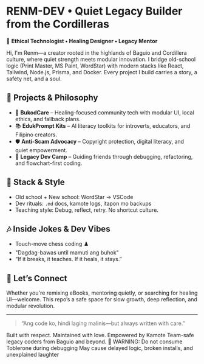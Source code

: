 # RENM-DEV • Quiet Legacy Builder from the Cordilleras

🌱 **Ethical Technologist • Healing Designer • Legacy Mentor**

Hi, I'm Renm—a creator rooted in the highlands of Baguio and Cordillera culture, where quiet strength meets modular innovation. I bridge old-school logic (Print Master, MS Paint, WordStar) with modern stacks like React, Tailwind, Node.js, Prisma, and Docker. Every project I build carries a story, a safety net, and a soul.

## 🔧 Projects & Philosophy

- 🧩 **BukodCare** – Healing-focused community tech with modular UI, local ethics, and fallback plans.
- 📚 **EdukPrompt Kits** – AI literacy toolkits for introverts, educators, and Filipino creators.
- 🛡️ **Anti-Scam Advocacy** – Copyright protection, digital literacy, and quiet empowerment.
- 💾 **Legacy Dev Camp** – Guiding  friends through debugging, refactoring, and flowchart-first coding.

## 🧠 Stack & Style

- Old school + New school: WordStar → VSCode
- Dev rituals: `.md` docs, kamote logs, itapon mo backups
- Teaching style: Debug, reflect, retry. No shortcut culture.

## 🎶 Inside Jokes & Dev Vibes

- Touch-move chess coding ♟️
- "Dagdag-bawas until mamuti ang buhok"
- “If it breaks, it teaches. If it heals, it stays.”

## 🤝 Let’s Connect

Whether you're remixing eBooks, mentoring quietly, or searching for healing UI—welcome. This repo’s a safe space for slow growth, deep reflection, and modular revolution.

---

> “Ang code ko, hindi laging malinis—but always written with care.”

Built with respect. Maintained with love. Empowered by Kamote Team-safe legacy coders from Baguio and beyond. 🧡
WARNING: Do not consume Toblerone during debugging
May cause delayed logic, broken installs, and unexplained laughter
